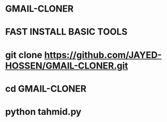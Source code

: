 # GMAIL-CLONER
# FAST INSTALL BASIC TOOLS
# git clone https://github.com/JAYED-HOSSEN/GMAIL-CLONER.git
# cd GMAIL-CLONER
# python tahmid.py
